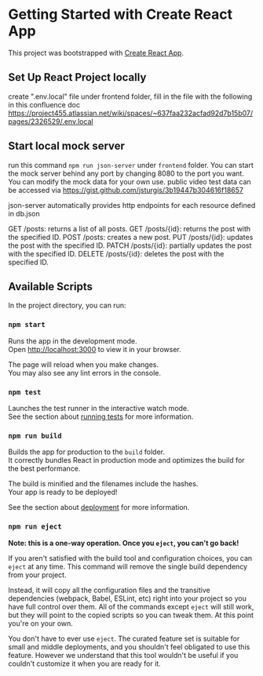 # Getting Started with Create React App

This project was bootstrapped with [Create React App](https://github.com/facebook/create-react-app).

## Set Up React Project locally

create ".env.local" file under frontend folder, fill in the file with the following in this confluence doc https://project455.atlassian.net/wiki/spaces/~637faa232acfad92d7b15b07/pages/2326529/.env.local

## Start local mock server

run this command `npm run json-server` under `frontend` folder. You can start the mock server behind any port by changing 8080 to the port you want.
You can modify the mock data for your own use.
public video test data can be accessed via https://gist.github.com/jsturgis/3b19447b304616f18657

json-server automatically provides http endpoints for each resource defined in db.json

GET /posts: returns a list of all posts.
GET /posts/{id}: returns the post with the specified ID.
POST /posts: creates a new post.
PUT /posts/{id}: updates the post with the specified ID.
PATCH /posts/{id}: partially updates the post with the specified ID.
DELETE /posts/{id}: deletes the post with the specified ID.

## Available Scripts

In the project directory, you can run:

### `npm start`

Runs the app in the development mode.\
Open [http://localhost:3000](http://localhost:3000) to view it in your browser.

The page will reload when you make changes.\
You may also see any lint errors in the console.

### `npm test`

Launches the test runner in the interactive watch mode.\
See the section about [running tests](https://facebook.github.io/create-react-app/docs/running-tests) for more information.

### `npm run build`

Builds the app for production to the `build` folder.\
It correctly bundles React in production mode and optimizes the build for the best performance.

The build is minified and the filenames include the hashes.\
Your app is ready to be deployed!

See the section about [deployment](https://facebook.github.io/create-react-app/docs/deployment) for more information.

### `npm run eject`

**Note: this is a one-way operation. Once you `eject`, you can't go back!**

If you aren't satisfied with the build tool and configuration choices, you can `eject` at any time. This command will remove the single build dependency from your project.

Instead, it will copy all the configuration files and the transitive dependencies (webpack, Babel, ESLint, etc) right into your project so you have full control over them. All of the commands except `eject` will still work, but they will point to the copied scripts so you can tweak them. At this point you're on your own.

You don't have to ever use `eject`. The curated feature set is suitable for small and middle deployments, and you shouldn't feel obligated to use this feature. However we understand that this tool wouldn't be useful if you couldn't customize it when you are ready for it.


